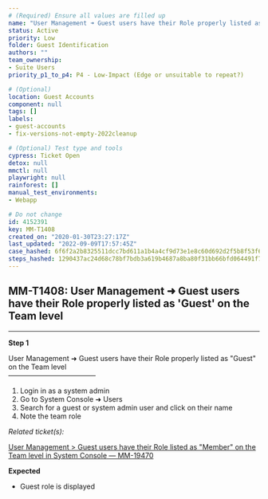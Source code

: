 ```yaml
---
# (Required) Ensure all values are filled up
name: "User Management ➜ Guest users have their Role properly listed as 'Guest' on the Team level"
status: Active
priority: Low
folder: Guest Identification
authors: ""
team_ownership: 
- Suite Users
priority_p1_to_p4: P4 - Low-Impact (Edge or unsuitable to repeat?)

# (Optional)
location: Guest Accounts
component: null
tags: []
labels: 
- guest-accounts
- fix-versions-not-empty-2022cleanup

# (Optional) Test type and tools
cypress: Ticket Open
detox: null
mmctl: null
playwright: null
rainforest: []
manual_test_environments: 
- Webapp

# Do not change
id: 4152391
key: MM-T1408
created_on: "2020-01-30T23:27:17Z"
last_updated: "2022-09-09T17:57:45Z"
case_hashed: 6f6f2a2b8325511dcc7bd611a1b4a4cf9d73e1e8c60d692d2f5b8f53f6909aeab12ba387311a1d78433f5eba8a3d04fe
steps_hashed: 1290437ac24d68c78bf7bdb3a619b4687a8ba80f31bb66bfd064491f70b609f6642b001eb2d4666c63220f59e8fbb035
---
```


<!-- (Auto-generated) Based on frontmatter's "key" and "name" -->

## MM-T1408: User Management ➜ Guest users have their Role properly listed as 'Guest' on the Team level

---

**Step 1**

User Management ➜ Guest users have their Role properly listed as "Guest" on the Team level\
–––––––––––––––––––––––––

1. Login in as a system admin
2. Go to System Console ➜ Users
3. Search for a guest or system admin user and click on their name
4. Note the team role

_Related ticket(s):_

[User Management > Guest users have their Role listed as "Member" on the Team level in System Console — MM-19470](https://mattermost.atlassian.net/browse/MM-19470)

**Expected**

- Guest role is displayed
